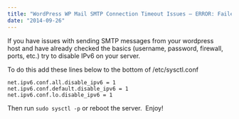 ```yaml
---
title: "WordPress WP Mail SMTP Connection Timeout Issues – ERROR: Failed to connect to server: Connection timed out (110)"
date: "2014-09-26"
---
```


If you have issues with sending SMTP messages from your wordpress host and have already checked the basics (username, password, firewall, ports, etc.) try to disable IPv6 on your server.

To do this add these lines below to the bottom of /etc/sysctl.conf

```
net.ipv6.conf.all.disable_ipv6 = 1
net.ipv6.conf.default.disable_ipv6 = 1
net.ipv6.conf.lo.disable_ipv6 = 1
```

Then run `sudo sysctl -p` or reboot the server.  Enjoy!
